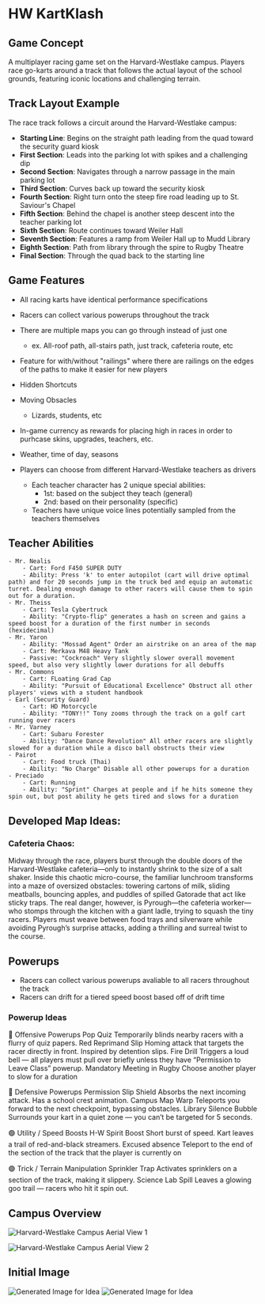 # HW KartKlash

## Game Concept

A multiplayer racing game set on the Harvard-Westlake campus. Players race go-karts around a track that follows the actual layout of the school grounds, featuring iconic locations and challenging terrain.

## Track Layout Example

The race track follows a circuit around the Harvard-Westlake campus:

- **Starting Line**: Begins on the straight path leading from the quad toward the security guard kiosk
- **First Section**: Leads into the parking lot with spikes and a challenging dip
- **Second Section**: Navigates through a narrow passage in the main parking lot
- **Third Section**: Curves back up toward the security kiosk
- **Fourth Section**: Right turn onto the steep fire road leading up to St. Saviour's Chapel
- **Fifth Section**: Behind the chapel is another steep descent into the teacher parking lot
- **Sixth Section**: Route continues toward Weiler Hall
- **Seventh Section**: Features a ramp from Weiler Hall up to Mudd Library
- **Eighth Section**: Path from library through the spire to Rugby Theatre
- **Final Section**: Through the quad back to the starting line

## Game Features
- All racing karts have identical performance specifications
- Racers can collect various powerups throughout the track
- There are multiple maps you can go through instead of just one
    - ex. All-roof path, all-stairs path, just track, cafeteria route, etc
- Feature for with/without "railings" where there are railings on the edges of the paths to make it easier for new players
- Hidden Shortcuts
- Moving Obsacles 
    - Lizards, students, etc 
- In-game currency as rewards for placing high in races in order to purhcase skins, upgrades, teachers, etc. 
- Weather, time of day, seasons 

- Players can choose from different Harvard-Westlake teachers as drivers
    - Each teacher character has 2 unique special abilities:
        - 1st: based on the subject they teach (general)
        - 2nd: based on their personality (specific)
    - Teachers have unique voice lines potentially sampled from the teachers themselves  

## Teacher Abilities
    - Mr. Nealis
        - Cart: Ford F450 SUPER DUTY
        - Ability: Press 'k' to enter autopilot (cart will drive optimal path) and for 20 seconds jump in the truck bed and equip an automatic turret. Dealing enough damage to other racers will cause them to spin out for a duration.
    - Mr. Theiss
        - Cart: Tesla Cybertruck
        - Ability: "Crypto-flip" generates a hash on screen and gains a speed boost for a duration of the first number in seconds (hexidecimal)
    - Mr. Yaron
        - Ability: "Mossad Agent" Order an airstrike on an area of the map
        - Cart: Merkava M48 Heavy Tank
        - Passive: "Cockroach" Very slightly slower overall movement speed, but also very slightly lower durations for all debuffs 
    - Mr. Commons
        - Cart: FLoating Grad Cap
        - Ability: "Pursuit of Educational Excellence" Obstruct all other players' views with a student handbook
    - Earl (Security Guard)
        - Cart: HD Motorcycle
        - Ability: "TONY!!" Tony zooms through the track on a golf cart running over racers
    - Mr. Varney
        - Cart: Subaru Forester
        - Ability: "Dance Dance Revolution" All other racers are slightly slowed for a duration while a disco ball obstructs their view
    - Pairot
        - Cart: Food truck (Thai)
        - Ability: "No Charge" Disable all other powerups for a duration
    - Preciado
        - Cart: Running
        - Ability: "Sprint" Charges at people and if he hits someone they spin out, but post ability he gets tired and slows for a duration

## Developed Map Ideas:
### Cafeteria Chaos:
Midway through the race, players burst through the double doors of the Harvard-Westlake cafeteria—only to instantly shrink to the size of a salt shaker. Inside this chaotic micro-course, the familiar lunchroom transforms into a maze of oversized obstacles: towering cartons of milk, sliding meatballs, bouncing apples, and puddles of spilled Gatorade that act like sticky traps. The real danger, however, is Pyrough—the cafeteria worker—who stomps through the kitchen with a giant ladle, trying to squash the tiny racers. Players must weave between food trays and silverware while avoiding Pyrough’s surprise attacks, adding a thrilling and surreal twist to the course.

## Powerups
- Racers can collect various powerups avaliable to all racers throughout the track
- Racers can drift for a tiered speed boost based off of drift time

### Powerup Ideas
🔴 Offensive Powerups
Pop Quiz	Temporarily blinds nearby racers with a flurry of quiz papers.
Red Reprimand Slip  Homing attack that targets the racer directly in front. Inspired by detention slips.
Fire Drill  Triggers a loud bell — all players must pull over briefly unless they have “Permission to Leave Class” powerup.
Mandatory Meeting in Rugby  Choose another player to slow for a duration

🔵 Defensive Powerups
Permission Slip Shield  Absorbs the next incoming attack. Has a school crest animation.
Campus Map Warp Teleports you forward to the next checkpoint, bypassing obstacles.
Library Silence Bubble  Surrounds your kart in a quiet zone — you can’t be targeted for 5 seconds.

🟢 Utility / Speed Boosts
H-W Spirit Boost    Short burst of speed. Kart leaves a trail of red-and-black streamers.
Excused absence Teleport to the end of the section of the track that the player is currently on

🟣 Trick / Terrain Manipulation
Sprinkler Trap  Activates sprinklers on a section of the track, making it slippery.
Science Lab Spill   Leaves a glowing goo trail — racers who hit it spin out.

## Campus Overview

<!-- Image 1: Aerial view of Harvard-Westlake campus showing Rugby Theatre, athletic fields, and swimming pool -->
![Harvard-Westlake Campus Aerial View 1](./hw1.png)

<!-- Image 2: Aerial view showing St. Saviour's Chapel, Mudd Library, Rugby Theatre, and the main field -->
![Harvard-Westlake Campus Aerial View 2](./hw2.png)


## Initial Image
![Generated Image for Idea](./generated1.png)
![Generated Image for Idea](./generated2.png)
